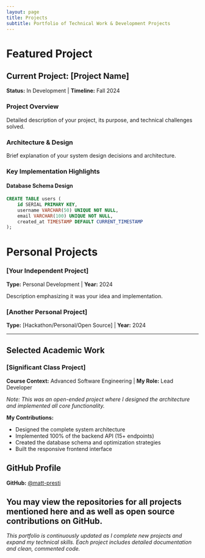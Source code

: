 ```yaml
---
layout: page
title: Projects
subtitle: Portfolio of Technical Work & Development Projects
---
```


# Featured Project

## Current Project: [Project Name]
**Status:** In Development | **Timeline:** Fall 2024

### Project Overview
Detailed description of your project, its purpose, and technical challenges solved.

### Architecture & Design
Brief explanation of your system design decisions and architecture.

### Key Implementation Highlights

#### Database Schema Design
```sql
CREATE TABLE users (
    id SERIAL PRIMARY KEY,
    username VARCHAR(50) UNIQUE NOT NULL,
    email VARCHAR(100) UNIQUE NOT NULL,
    created_at TIMESTAMP DEFAULT CURRENT_TIMESTAMP
);
```


# Personal Projects

### [Your Independent Project]
**Type:** Personal Development | **Year:** 2024

Description emphasizing it was your idea and implementation.

### [Another Personal Project]
**Type:** [Hackathon/Personal/Open Source] | **Year:** 2024

---

## Selected Academic Work

### [Significant Class Project]
**Course Context:** Advanced Software Engineering | **My Role:** Lead Developer

*Note: This was an open-ended project where I designed the architecture and implemented all core functionality.*

**My Contributions:**
- Designed the complete system architecture
- Implemented 100% of the backend API (15+ endpoints)
- Created the database schema and optimization strategies
- Built the responsive frontend interface



## GitHub Profile

**GitHub:** [@matt-presti](https://github.com/matt-presti)

You may view the repositories for all projects mentioned here and as well as open source contributions on GitHub. 
---

*This portfolio is continuously updated as I complete new projects and expand my technical skills. Each project includes detailed documentation and clean, commented code.*
